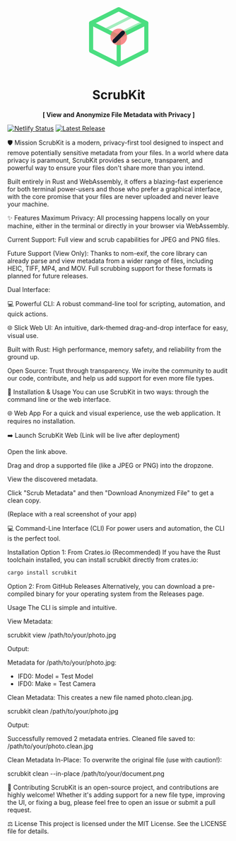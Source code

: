 <div align="center">
    <svg width="150" height="150" viewBox="0 0 24 24" fill="none" xmlns="http://www.w3.org/2000/svg">
    <path d="M12 2L2 7V17L12 22L22 17V7L12 2Z" stroke="#4ade80" stroke-width="1.5" stroke-linecap="round" stroke-linejoin="round"/>
    <path d="M2 7L12 12L22 7" stroke="#4ade80" stroke-width="1.5" stroke-linecap="round" stroke-linejoin="round"/>
    <path d="M12 22V12" stroke="#4ade80" stroke-width="1.5" stroke-linecap="round" stroke-linejoin="round"/>
    <path d="M17 4.5L7 9.5" stroke="#4ade80" stroke-width="1" stroke-linecap="round" stroke-linejoin="round" opacity="0.5"/>
    <path d="M20 7L10 12" stroke="#4ade80" stroke-width="1" stroke-linecap="round" stroke-linejoin="round" opacity="0.5"/>
    <!-- Anonymize Symbol -->
    <circle cx="12" cy="12" r="3" fill="#f87171" opacity="0.8"/>
    <path d="M10.5 13.5L13.5 10.5" stroke="#111827" stroke-width="1.5" stroke-linecap="round"/>
    </svg>
    <h1>ScrubKit</h1>
    <p><strong>[ View and Anonymize File Metadata with Privacy ]</strong></p>

</div>



[![Netlify Status](https://api.netlify.com/api/v1/badges/68c9ce0b-fc28-42b5-bfa7-d2c4f2e51680/deploy-status)](https://app.netlify.com/projects/scrubkit/deploys) [![Latest Release](https://img.shields.io/github/v/release/seahorse-byte/scrubkit)](https://github.com/seahorse-byte/scrubkit/releases/latest)

🛡️ Mission
ScrubKit is a modern, privacy-first tool designed to inspect and remove potentially sensitive metadata from your files. In a world where data privacy is paramount, ScrubKit provides a secure, transparent, and powerful way to ensure your files don't share more than you intend.

Built entirely in Rust and WebAssembly, it offers a blazing-fast experience for both terminal power-users and those who prefer a graphical interface, with the core promise that your files are never uploaded and never leave your machine.

✨ Features
Maximum Privacy: All processing happens locally on your machine, either in the terminal or directly in your browser via WebAssembly.

Current Support: Full view and scrub capabilities for JPEG and PNG files.

Future Support (View Only): Thanks to nom-exif, the core library can already parse and view metadata from a wider range of files, including HEIC, TIFF, MP4, and MOV. Full scrubbing support for these formats is planned for future releases.

Dual Interface:

💻 Powerful CLI: A robust command-line tool for scripting, automation, and quick actions.

🌐 Slick Web UI: An intuitive, dark-themed drag-and-drop interface for easy, visual use.

Built with Rust: High performance, memory safety, and reliability from the ground up.

Open Source: Trust through transparency. We invite the community to audit our code, contribute, and help us add support for even more file types.

🚀 Installation & Usage
You can use ScrubKit in two ways: through the command line or the web interface.

🌐 Web App
For a quick and visual experience, use the web application. It requires no installation.

➡️ Launch ScrubKit Web (Link will be live after deployment)

Open the link above.

Drag and drop a supported file (like a JPEG or PNG) into the dropzone.

View the discovered metadata.

Click "Scrub Metadata" and then "Download Anonymized File" to get a clean copy.

(Replace with a real screenshot of your app)

💻 Command-Line Interface (CLI)
For power users and automation, the CLI is the perfect tool.

Installation
Option 1: From Crates.io (Recommended)
If you have the Rust toolchain installed, you can install scrubkit directly from crates.io:

```rust
cargo install scrubkit
```

Option 2: From GitHub Releases
Alternatively, you can download a pre-compiled binary for your operating system from the Releases page.

Usage
The CLI is simple and intuitive.

View Metadata:

scrubkit view /path/to/your/photo.jpg

Output:

Metadata for /path/to/your/photo.jpg:
  - IFD0: Model = Test Model
  - IFD0: Make = Test Camera

Clean Metadata:
This creates a new file named photo.clean.jpg.

scrubkit clean /path/to/your/photo.jpg

Output:

Successfully removed 2 metadata entries.
Cleaned file saved to: /path/to/your/photo.clean.jpg

Clean Metadata In-Place:
To overwrite the original file (use with caution!):

scrubkit clean --in-place /path/to/your/document.png

🤝 Contributing
ScrubKit is an open-source project, and contributions are highly welcome! Whether it's adding support for a new file type, improving the UI, or fixing a bug, please feel free to open an issue or submit a pull request.

⚖️ License
This project is licensed under the MIT License. See the LICENSE file for details.
